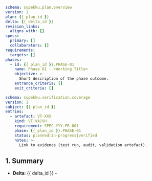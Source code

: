 ```yaml supekku:plan.overview@v1
schema: supekku.plan.overview
version: 1
plan: {{ plan_id }}
delta: {{ delta_id }}
revision_links:
  aligns_with: []
specs:
  primary: []
  collaborators: []
requirements:
  targets: []
phases:
  - id: {{ plan_id }}.PHASE-01
    name: Phase 01 - <Working Title>
    objective: >-
      Short description of the phase outcome.
    entrance_criteria: []
    exit_criteria: []
```

```yaml supekku:verification.coverage@v1
schema: supekku.verification.coverage
version: 1
subject: {{ plan_id }}
entries:
  - artefact: VT-XXX
    kind: VT|VA|VH
    requirement: SPEC-YYY.FR-001
    phase: {{ plan_id }}.PHASE-01
    status: planned|in-progress|verified
    notes: >-
      Link to evidence (test run, audit, validation artefact).
```

## 1. Summary
- **Delta**: {{ delta_id }} - <title>
- **Specs Impacted**: SPEC-002, PROD-YYY
- **Problems / Issues**: ISSUE-123, PROB-456
- **Desired Outcome**: <one-line description of the end state>

## 2. Context & Constraints
- **Current Behaviour**: <brief note or link to audit finding>
- **Target Behaviour**: <reference spec section / requirement IDs>
- **Dependencies**: <other deltas, releases, ops windows>
- **Constraints**: <time, rollout, tech debt>

## 3. Gate Check
- [ ] Backlog items linked and prioritised
- [ ] Spec(s) updated or delta specifies required changes
- [ ] Test strategy identified (unit/integration/system)
- [ ] Workspace/config changes assessed


> Tip: Plan phases up front, then create the phase sheet for the current phase only. Update later phases when you are ready to execute them.

## 4. Phase Overview
| Phase | Objective | Entrance Criteria | Exit Criteria / Done When | Phase Sheet |
| --- | --- | --- | --- | --- |
| Phase 0 - Research & Validation | Confirm assumptions, gather refs | Delta accepted, backlog reviewed | Open questions resolved, risks logged | `phases/phase-01.md` |
| Phase 1 - Design Revision Application | Apply design revision changes | Phase 0 complete | Code + tests updated, local checks passing | `phases/phase-02.md` |
| Phase 2 - Verification & Cleanup | Run verification suite, update docs | Phase 1 complete, CI green | All gates passed, docs updated | `phases/phase-03.md` |

*Adjust/add phases as needed; every phase must have clear gates. Phase sheets are authored one at a time using `supekku/templates/phase-sheet-template.md`.*

## 5. Phase Detail Snapshot
- **Research Notes**: `{{ delta_id }}/notes.md` (Phase 0 output)
- **Design Revision**: `{{ delta_id }}/DR-XXX.md`
- **Active Phase Sheet**: <link once created>
- **Parallelisable Work**: Flag tasks with `[P]` inside phase sheets
- **Plan Updates**: Update this plan when phase outcomes change (new risks, scope adjustments)

## 6. Testing & Verification Plan
- **Updated Suites**: <list unit/integration/system tests>
- **New Cases**: <outline key scenarios>
- **Tooling/Fixtures**: <mention new helpers/mocks>
- **Rollback Plan**: <if applicable>
- **Verification Coverage**: Cross-check `supekku:verification.coverage@v1` entries against phases and requirements.

## 7. Risks & Mitigations
| Risk | Mitigation | Owner |
| --- | --- | --- |
| e.g. `.viceignore` misconfiguration | Provide defaults, add logging | Dev |

## 8. Open Questions & Decisions
- [ ] Question/decision placeholder (resolve before exit)

## 9. Progress Tracking
- [ ] Phase 0 complete
- [ ] Phase 1 complete
- [ ] Phase 2 complete
- [ ] Verification gates passed

## 10. Notes / Links
- Audit reference: AUD-XXX (pending)
- Supporting docs: <links>
```
